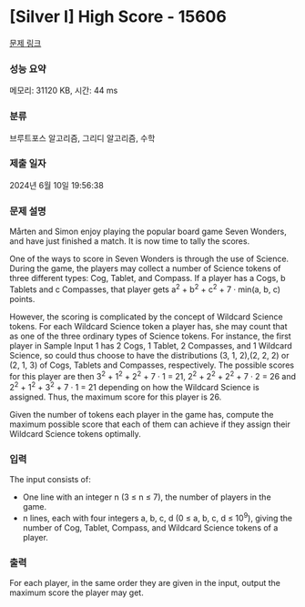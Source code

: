 # [Silver I] High Score - 15606 

[문제 링크](https://www.acmicpc.net/problem/15606) 

### 성능 요약

메모리: 31120 KB, 시간: 44 ms

### 분류

브루트포스 알고리즘, 그리디 알고리즘, 수학

### 제출 일자

2024년 6월 10일 19:56:38

### 문제 설명

<p>Mårten and Simon enjoy playing the popular board game Seven Wonders, and have just finished a match. It is now time to tally the scores.</p>

<p>One of the ways to score in Seven Wonders is through the use of Science. During the game, the players may collect a number of Science tokens of three different types: Cog, Tablet, and Compass. If a player has a Cogs, b Tablets and c Compasses, that player gets a<sup>2</sup> + b<sup>2</sup> + c<sup>2</sup> + 7 · min(a, b, c) points.</p>

<p>However, the scoring is complicated by the concept of Wildcard Science tokens. For each Wildcard Science token a player has, she may count that as one of the three ordinary types of Science tokens. For instance, the first player in Sample Input 1 has 2 Cogs, 1 Tablet, 2 Compasses, and 1 Wildcard Science, so could thus choose to have the distributions (3, 1, 2),(2, 2, 2) or (2, 1, 3) of Cogs, Tablets and Compasses, respectively. The possible scores for this player are then 3<sup>2</sup> + 1<sup>2</sup> + 2<sup>2</sup> + 7 · 1 = 21, 2<sup>2</sup> + 2<sup>2</sup> + 2<sup>2</sup> + 7 · 2 = 26 and 2<sup>2</sup> + 1<sup>2</sup> + 3<sup>2</sup> + 7 · 1 = 21 depending on how the Wildcard Science is assigned. Thus, the maximum score for this player is 26.</p>

<p>Given the number of tokens each player in the game has, compute the maximum possible score that each of them can achieve if they assign their Wildcard Science tokens optimally.</p>

### 입력 

 <p>The input consists of:</p>

<ul>
	<li>One line with an integer n (3 ≤ n ≤ 7), the number of players in the game.</li>
	<li>n lines, each with four integers a, b, c, d (0 ≤ a, b, c, d ≤ 10<sup>9</sup>), giving the number of Cog, Tablet, Compass, and Wildcard Science tokens of a player.</li>
</ul>

### 출력 

 <p>For each player, in the same order they are given in the input, output the maximum score the player may get.</p>

